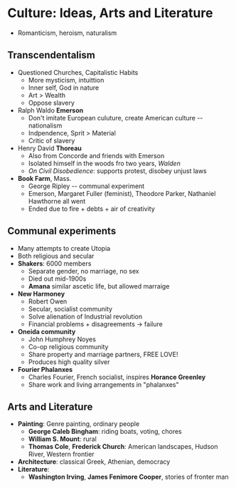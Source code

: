 # Culture: Ideas, Arts and Literature
* Romanticism, heroism, naturalism

## Transcendentalism
* Questioned Churches, Capitalistic Habits
    - More mysticism, intuittion
    - Inner self, God in nature
    - Art > Wealth
    - Oppose slavery 
* Ralph Waldo **Emerson**
    - Don't imitate European culuture, create American culture -- nationalism
    - Indpendence, Sprit > Material
    - Critic of slavery
* Henry David **Thoreau** 
    - Also from Concorde and friends with Emerson
    - Isolated himself in the woods fro two years, _Walden_
    - _On Civil Disobedience_: supports protest, disobey unjust laws
* **Book Farm**, Mass.
    - George Ripley -- communal experiment
    - Emerson, Margaret Fuller (feminist), Theodore Parker, Nathaniel Hawthorne all went
    - Ended due to fire + debts + air of creativity

## Communal experiments
* Many attempts to create Utopia
* Both religious and secular
* **Shakers**: 6000 members
    - Separate gender, no marriage, no sex
    - Died out mid-1900s
    - **Amana** similar ascetic life, but allowed marraige
* **New Harmoney**
    - Robert Owen
    - Secular, socialist community
    - Solve alienation of Industrial revolution
    - Financial problems + disagreements → failure
* **Oneida community**
    - John Humphrey Noyes
    - Co-op religious community
    - Share property and marriage partners, FREE LOVE!
    - Produces high quality silver
* **Fourier Phalanxes**
    - Charles Fourier, French socialist, inspires **Horance Greenley**
    - Share work and living arrangements in "phalanxes"

## Arts and Literature
* **Painting**: Genre painting, ordinary people
    - **George Caleb Bingham**: riding boats, voting, chores
    - **William S. Mount**: rural
    - **Thomas Cole**, **Frederick Church**: American landscapes, Hudson River, Western frontier
* **Architecture**: classical Greek, Athenian, democracy
* **Literature**: 
    - **Washington Irving**, **James Fenimore Cooper**, stories of fronter man
